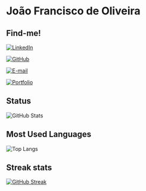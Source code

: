 # João Francisco de Oliveira

## Find-me!
[![LinkedIn](https://img.shields.io/badge/LinkedIn-0077B5?style=for-the-badge&logo=linkedin&logoColor=white)](https://www.linkedin.com/in/joaofranciscodeoliveiraneto/)

[![GitHub](https://img.shields.io/badge/GitHub-100000?style=for-the-badge&logo=github&logoColor=white)](https://github.com/CranckThatFranck)

[![E-mail](https://img.shields.io/badge/-Email-000?style=for-the-badge&logo=microsoft-outlook&logoColor=007BFF)](mailto:franciscooliveira@gmx.com)

[![Portfolio](https://img.shields.io/badge/Portfolio-FF5722?style=for-the-badge&logo=todoist&logoColor=white)](https://cranckthatfranck.github.io/portfolioInJS/ )


## Status
![GitHub Stats](https://github-readme-stats.vercel.app/api?username=CranckThatFranck&theme=transparent&bg_color=000&border_color=30A3DC&show_icons=true&icon_color=30A3DC&title_color=E94D5F&text_color=FFF)

## Most Used Languages

![Top Langs](https://github-readme-stats-git-masterrstaa-rickstaa.vercel.app/api/top-langs/?username=CranckThatFranck&bg_color=000&border_color=30A3DC&title_color=E94D5F&text_color=FFF)

## Streak stats

[![GitHub Streak](https://streak-stats.demolab.com/?user=CranckThatFranck&theme=bear&background=000&border=30A3DC&dates=FFF)](https://git.io/streak-stats)